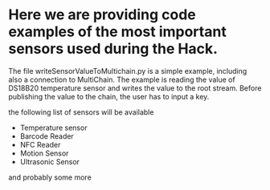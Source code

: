 # Here we are providing code examples of the most important sensors used during the Hack.

The file writeSensorValueToMultichain.py is a simple example, including also a connection to MultiChain. The example is reading the value of DS18B20 temperature sensor and writes the value to the root stream. Before publishing the value to the chain, the user has to input a key.

the following list of sensors will be available
* Temperature sensor
* Barcode Reader
* NFC Reader
* Motion Sensor
* Ultrasonic Sensor

and probably some more